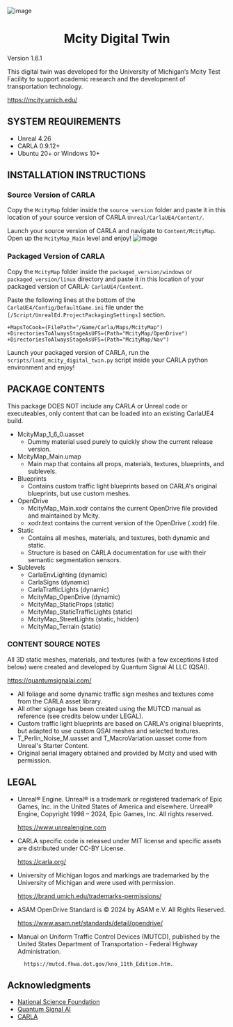 ![image](https://github.com/user-attachments/assets/42c974c7-7ecf-4a76-ac75-044aef582ab1)


<h1 align="center">
  Mcity Digital Twin
</h1>

Version 1.6.1


This digital twin was developed for the University of Michigan’s Mcity Test Facility to support academic research and the development of transportation technology.

https://mcity.umich.edu/

## SYSTEM REQUIREMENTS
* Unreal 4.26
* CARLA 0.9.12+
* Ubuntu 20+ or Windows 10+


## INSTALLATION INSTRUCTIONS

### Source Version of CARLA
Copy the `McityMap` folder inside the `source_version` folder and paste it in this location of your source version of CARLA `Unreal/CarlaUE4/Content/`.

Launch your source version of CARLA and navigate to `Content/McityMap`. Open up the `McityMap_Main` level and enjoy!
![image](https://github.com/user-attachments/assets/31943806-56c8-43bb-9efc-12c8731f056f)
<br>
### Packaged Version of CARLA
Copy the `McityMap` folder inside the `packaged_version/windows` or `packaged_version/linux` directory and paste it in this location of your packaged version of CARLA: `CarlaUE4/Content`. 

Paste the following lines at the bottom of the `CarlaUE4/Config/DefaultGame.ini` file under the `[/Script/UnrealEd.ProjectPackagingSettings]` section.

```
+MapsToCook=(FilePath="/Game/Carla/Maps/McityMap")
+DirectoriesToAlwaysStageAsUFS=(Path="McityMap/OpenDrive")
+DirectoriesToAlwaysStageAsUFS=(Path="McityMap/Nav")
```

Launch your packaged version of CARLA, run the `scripts/load_mcity_digital_twin.py` script inside your CARLA python environment and enjoy!


## PACKAGE CONTENTS

This package DOES NOT include any CARLA or Unreal code or executeables, only content that can be loaded into an existing CarlaUE4 build.

* McityMap_1_6_0.uasset
	* Dummy material used purely to quickly show the current release version.
* McityMap_Main.umap
	* Main map that contains all props, materials, textures, blueprints, and sublevels.
* Blueprints
	* Contains custom traffic light blueprints based on CARLA's original blueprints, but use custom meshes.
* OpenDrive
	* McityMap_Main.xodr contains the current OpenDrive file provided and maintained by Mcity. 
	* xodr.text contains the current version of the OpenDrive (.xodr) file.
* Static
	* Contains all meshes, materials, and textures, both dynamic and static. 
	* Structure is based on CARLA documentation for use with their semantic segmentation sensors.
* Sublevels
	* CarlaEnvLighting (dynamic)
	* CarlaSigns (dynamic)
	* CarlaTrafficLights (dynamic)
	* McityMap_OpenDrive (dynamic)
	* McityMap_StaticProps (static)
	* McityMap_StaticTrafficLights (static)
	* McityMap_StreetLights (static, hidden)
	* McityMap_Terrain (static)
   
### CONTENT SOURCE NOTES

All 3D static meshes, materials, and textures (with a few exceptions listed below) were created and developed by Quantum Signal AI LLC (QSAI).

https://quantumsignalai.com/

* All foliage and some dynamic traffic sign meshes and textures come from the CARLA asset library.
* All other signage has been created using the MUTCD manual as reference (see credits below under LEGAL).
* Custom traffic light blueprints are based on CARLA's original blueprints, but adapted to use custom QSAI meshes and selected textures.
* T_Perlin_Noise_M.uasset and T_MacroVariation.uasset come from Unreal's Starter Content.
* Original aerial imagery obtained and provided by Mcity and used with permission.

    
## LEGAL

* Unreal® Engine. Unreal® is a trademark or registered trademark of Epic Games, Inc. in the United States of America and elsewhere. Unreal® Engine, Copyright 1998 – 2024, Epic Games, Inc. All rights reserved.

	https://www.unrealengine.com

* CARLA specific code is released under MIT license and specific assets are distributed under CC-BY License.

	https://carla.org/

* University of Michigan logos and markings are trademarked by the University of Michigan and were used with permission.

	https://brand.umich.edu/trademarks-permissions/

* ASAM OpenDrive Standard is © 2024 by ASAM e.V. All Rights Reserved.

	https://www.asam.net/standards/detail/opendrive/

* Manual on Uniform Traffic Control Devices (MUTCD), published by the United States Department of Transportation - Federal Highway Administration.
    
        https://mutcd.fhwa.dot.gov/kno_11th_Edition.htm. 

## Acknowledgments
* [National Science Foundation](https://www.nsf.gov/)
* [Quantum Signal AI](https://quantumsignalai.com/)
* [CARLA](https://github.com/carla-simulator/carla) 
